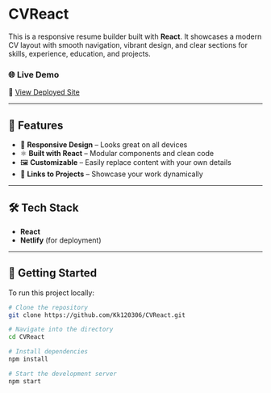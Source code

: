 # CVReact

This is a responsive resume builder built with **React**. It showcases a modern CV layout with smooth navigation, vibrant design, and clear sections for skills, experience, education, and projects.

### 🌐 Live Demo

🔗 [View Deployed Site](https://cvbuilderkk120306.netlify.app/)

---

## 🚀 Features

- 📱 **Responsive Design** – Looks great on all devices  
- ⚛️ **Built with React** – Modular components and clean code  
- 🖼️ **Customizable** – Easily replace content with your own details  
- 🔗 **Links to Projects** – Showcase your work dynamically  

---

## 🛠️ Tech Stack

- **React**  
- **Netlify** (for deployment)  

---

## 📁 Getting Started

To run this project locally:

```bash
# Clone the repository
git clone https://github.com/Kk120306/CVReact.git

# Navigate into the directory
cd CVReact

# Install dependencies
npm install

# Start the development server
npm start
